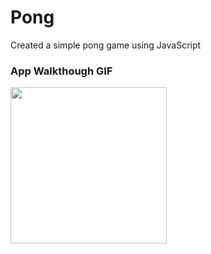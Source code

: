 # Pong
Created a simple pong game using JavaScript
### App Walkthough GIF
<img src="http://g.recordit.co/C8RYr197Aa.gif" width=250><br>

